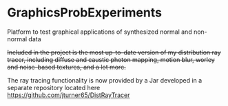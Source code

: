 # GraphicsProbExperiments
Platform to test graphical applications of synthesized normal and non-normal data

~~Included in the project is the most up-to-date version of my distribution ray tracer, including diffuse and caustic photon mapping, motion blur, worley and noise-based textures, and a lot more.~~

The ray tracing functionality is now provided by a Jar developed in a separate repository located here https://github.com/jturner65/DistRayTracer

